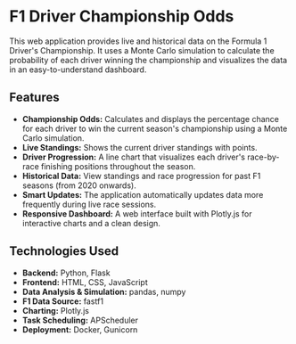 # F1 Driver Championship Odds

This web application provides live and historical data on the Formula 1 Driver's Championship. It uses a Monte Carlo simulation to calculate the probability of each driver winning the championship and visualizes the data in an easy-to-understand dashboard.

## Features

- **Championship Odds:** Calculates and displays the percentage chance for each driver to win the current season's championship using a Monte Carlo simulation.
- **Live Standings:** Shows the current driver standings with points.
- **Driver Progression:** A line chart that visualizes each driver's race-by-race finishing positions throughout the season.
- **Historical Data:** View standings and race progression for past F1 seasons (from 2020 onwards).
- **Smart Updates:** The application automatically updates data more frequently during live race sessions.
- **Responsive Dashboard:** A web interface built with Plotly.js for interactive charts and a clean design.

## Technologies Used

- **Backend:** Python, Flask
- **Frontend:** HTML, CSS, JavaScript
- **Data Analysis & Simulation:** pandas, numpy
- **F1 Data Source:** fastf1
- **Charting:** Plotly.js
- **Task Scheduling:** APScheduler
- **Deployment:** Docker, Gunicorn
